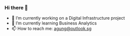 ### Hi there 👋

- 🔭 I’m currently working on a Digital Infrastructure project
- 🌱 I’m currently learning Business Analytics
- 📫 How to reach me: agung@outlook.sg

<!--
**agungsumargo/agungsumargo** is a ✨ _special_ ✨ repository because its `README.md` (this file) appears on your GitHub profile.

Here are some ideas to get you started:

- 🔭 I’m currently working on ...
- 🌱 I’m currently learning ...
- 👯 I’m looking to collaborate on ...
- 🤔 I’m looking for help with ...
- 💬 Ask me about ...
- 📫 How to reach me: ...
- 😄 Pronouns: ...
- ⚡ Fun fact: ...
-->
